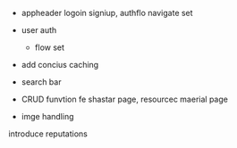 - appheader logoin signiup, authflo navigate set 
- user auth 
    - flow set     
- add concius caching
- search bar 

- CRUD funvtion fe shastar page, resourcec maerial page 
-  imge handling 

introduce reputations